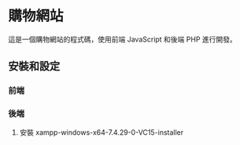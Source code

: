 # 購物網站

這是一個購物網站的程式碼，使用前端 JavaScript 和後端 PHP 進行開發。

## 安裝和設定
### 前端

### 後端

1. 安裝 xampp-windows-x64-7.4.29-0-VC15-installer